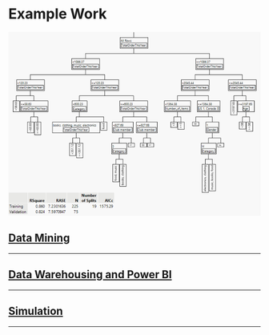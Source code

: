 # Example Work

![Data Mining](/docs/assets/DataMining.png)

## [Data Mining](https://github.com/mjhenry5/mjhenry5.github.io/tree/main/Final)
___


## [Data Warehousing and Power BI](https://github.com/mjhenry5/mjhenry5.github.io/tree/main/DMTheSkiShop)
___



## [Simulation](https://github.com/mjhenry5/mjhenry5.github.io/blob/main/Info%202020%20project%203.xlsx)
___
